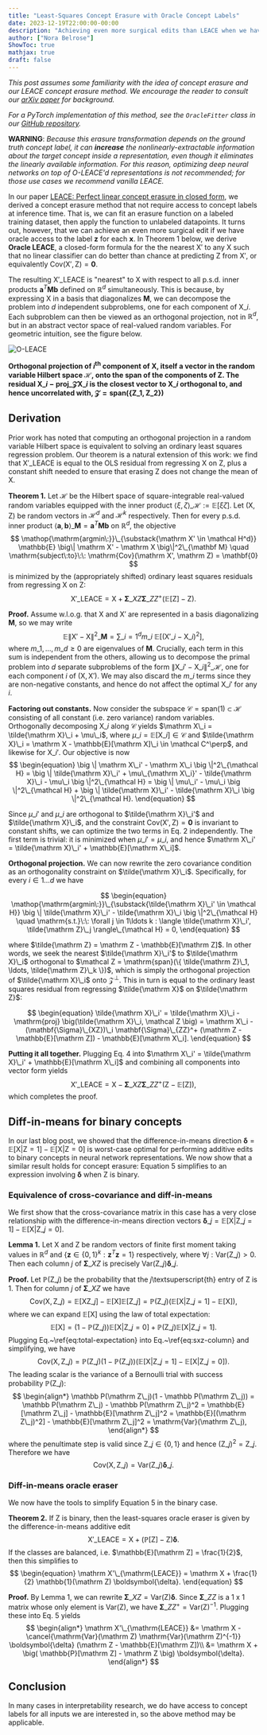 ```yaml
---
title: "Least-Squares Concept Erasure with Oracle Concept Labels"
date: 2023-12-19T22:00:00-00:00
description: "Achieving even more surgical edits than LEACE when we have concept labels at inference time."
author: ["Nora Belrose"]
ShowToc: true
mathjax: true
draft: false
---
```


_This post assumes some familiarity with the idea of concept erasure and our LEACE concept erasure method. We encourage the reader to consult our [arXiv paper](https://arxiv.org/abs/2306.03819) for background._

_For a PyTorch implementation of this method, see the `OracleFitter` class in our [GitHub repository](https://github.com/EleutherAI/concept-erasure)._

**WARNING**: _Because this erasure transformation depends on the ground truth concept label, it can **increase** the nonlinearly-extractable information about the target concept inside a representation, even though it eliminates the linearly available information. For this reason, optimizing deep neural networks on top of O-LEACE'd representations is not recommended; for those use cases we recommend vanilla LEACE._

In our paper [LEACE: Perfect linear concept erasure in closed form](https://arxiv.org/abs/2306.03819), we derived a concept erasure method that not require access to concept labels at inference time. That is, we can fit an erasure function on a labeled training dataset, then apply the function to unlabeled datapoints. It turns out, however, that we can achieve an even more surgical edit if we have oracle access to the label $\mathbf z$ for each $\mathbf x$. In Theorem 1 below, we derive **Oracle LEACE**, a closed-form formula for the the nearest $\mathrm X'$ to any $\mathrm X$ such that no linear classifier can do better than chance at predicting $\mathrm Z$ from $\mathrm X'$, or equivalently $\mathrm{Cov}(\mathrm X', \mathrm Z) = \textbf{0}$.

The resulting $\mathrm X'\_{\mathrm{LEACE}}$ is "nearest" to $\mathrm X$ with respect to all p.s.d. inner products $\mathbf a^T \mathbf{Mb}$ defined on $\mathbb{R}^d$ simultaneously. This is because, by expressing $\mathrm X$ in a basis that diagonalizes $\mathbf M$, we can decompose the problem into $d$ independent subproblems, one for each component of $\mathrm X\_i$. Each subproblem can then be viewed as an orthogonal projection, not in $\mathbb{R}^d$, but in an abstract vector space of real-valued random variables. For geometric intuition, see the figure below.

![O-LEACE](/static/images/oracle-leace.png "Hi whassup")

**Orthogonal projection of $i^{\text{th}}$ component of $\mathrm X$, itself a vector in the random variable Hilbert space $\mathcal H$, onto the span of the components of $\mathrm Z$. The residual $\mathrm X\_i - \mathrm{proj}\_{\mathcal Z} \mathrm X\_i$ is the closest vector to $\mathrm X\_i$ orthogonal to, and hence uncorrelated with, $\mathcal Z = \mathrm{span}(\{ \mathrm Z\_1, \mathrm Z\_2 \})$**

## Derivation

Prior work has noted that computing an orthogonal projection in a random variable Hilbert space is equivalent to solving an ordinary least squares regression problem. Our theorem is a natural extension of this work: we find that $\mathrm X'\_{\mathrm{LEACE}}$ is equal to the OLS residual from regressing $\mathrm X$ on $\mathrm Z$, plus a constant shift needed to ensure that erasing $\mathrm Z$ does not change the mean of $\mathrm X$.

**Theorem 1.**
    Let $\mathcal H$ be the Hilbert space of square-integrable real-valued random variables equipped with the inner product $\langle \xi, \zeta \rangle\_{\mathcal H} := \mathbb{E}[\xi \zeta]$. Let $(\mathrm X, \mathrm Z)$ be random vectors in $\mathcal H^d$ and $\mathcal H^k$ respectively. Then for every p.s.d. inner product $\langle \mathbf a, \mathbf b \rangle\_{\mathbf M} = \mathbf a^T \mathbf M \mathbf b$ on $\mathbb{R}^d$, the objective
    $$
        \mathop{\mathrm{argmin\:}}\_{\substack{\mathrm X' \in \mathcal H^d}} \mathbb{E} \big\| \mathrm X' - \mathrm X \big\|^2\_{\mathbf M} \quad \mathrm{subject\:to}\:\: \mathrm{Cov}(\mathrm X', \mathrm Z) = \mathbf{0}
    $$
    is minimized by the (appropriately shifted) ordinary least squares residuals from regressing $\mathrm X$ on $\mathrm Z$:
    $$
        \mathrm X'\_{\mathrm{LEACE}} = \mathrm X + \mathbf{\Sigma}\_{XZ} \mathbf{\Sigma}\_{ZZ}^+ \big( \mathbb{E}[\mathrm Z] - \mathrm Z \big).
    $$

**Proof.**
Assume w.l.o.g. that $\mathrm X$ and $\mathrm X'$ are represented in a basis diagonalizing $\mathbf{M}$, so we may write
$$
\begin{equation}
    \mathbb{E} \big\| \mathrm X' - \mathrm X \big\|^2\_{\mathbf M} = \sum\_{i=1}^d m\_i \: \mathbb{E} \big[ (\mathrm X'\_i - \mathrm X\_i)^2 \big],
\end{equation}
$$
where $m\_1, \ldots, m\_d \ge 0$ are eigenvalues of $\mathbf{M}$. Crucially, each term in this sum is independent from the others, allowing us to decompose the primal problem into $d$ separate subproblems of the form $\| \mathrm X\_i' - \mathrm X\_i \|^2\_{\mathcal H}$, one for each component $i$ of $(\mathrm X, \mathrm X')$. We may also discard the $m\_i$ terms since they are non-negative constants, and hence do not affect the optimal $\mathrm X\_i'$ for any $i$.

**Factoring out constants.** Now consider the subspace $\mathcal C = \mathrm{span}(1) \subset \mathcal H$ consisting of all constant (i.e. zero variance) random variables. Orthogonally decomposing $\mathrm X\_i$ along $\mathcal C$ yields $\mathrm X\_i = \tilde{\mathrm X}\_i + \mu\_i$, where $\mu\_i = \mathbb{E}[\mathrm X\_i] \in \mathcal C$ and $\tilde{\mathrm X}\_i = \mathrm X - \mathbb{E}[\mathrm X]\_i \in \mathcal C^\perp$, and likewise for $\mathrm X\_i'$. Our objective is now
$$
\begin{equation}
    \big \| \mathrm X\_i' - \mathrm X\_i \big \|^2\_{\mathcal H} =
    \big \| \tilde{\mathrm X}\_i' + \mu\_{\mathrm X\_i}' - \tilde{\mathrm X}\_i - \mu\_i \big \|^2\_{\mathcal H} =
    \big \| \mu\_i' - \mu\_i \big \|^2\_{\mathcal H} + \big \| \tilde{\mathrm X}\_i' - \tilde{\mathrm X}\_i \big \|^2\_{\mathcal H}.
\end{equation}
$$

Since $\mu\_i'$ and $\mu\_i$ are orthogonal to $\tilde{\mathrm X}\_i'$ and $\tilde{\mathrm X}\_i$, and the constraint $\mathrm{Cov}(\mathrm X', \mathrm Z) = \mathbf{0}$ is invariant to constant shifts, we can optimize the two terms in Eq. 2 independently. The first term is trivial: it is minimized when $\mu\_i' = \mu\_i$, and hence $\mathrm X\_i' = \tilde{\mathrm X}\_i' + \mathbb{E}[\mathrm X\_i]$.

**Orthogonal projection.** We can now rewrite the zero covariance condition as an orthogonality constraint on $\tilde{\mathrm X}\_i$. Specifically, for every $i \in 1\ldots d$ we have

$$
\begin{equation}
    \mathop{\mathrm{argmin\:}}\_{\substack{\tilde{\mathrm X}\_i' \in \mathcal H}} \big \| \tilde{\mathrm X}\_i' - \tilde{\mathrm X}\_i \big \|^2\_{\mathcal H} \quad \mathrm{s.t.}\:\: \forall j \in 1\ldots k : \langle \tilde{\mathrm X}\_i', \tilde{\mathrm Z}\_j \rangle\_{\mathcal H} = 0,
\end{equation}
$$

where $\tilde{\mathrm Z} = \mathrm Z - \mathbb{E}[\mathrm Z]$. In other words, we seek the nearest $\tilde{\mathrm X}\_i'$ to $\tilde{\mathrm X}\_i$ orthogonal to $\mathcal Z = \mathrm{span}(\{ \tilde{\mathrm Z}\_1, \ldots, \tilde{\mathrm Z}\_k \})$, which is simply the orthogonal projection of $\tilde{\mathrm X}\_i$ onto $\mathcal Z^\perp$. This in turn is equal to the ordinary least squares residual from regressing $\tilde{\mathrm X}$ on $\tilde{\mathrm Z}$:

$$
\begin{equation}
    \tilde{\mathrm X}\_i' = \tilde{\mathrm X}\_i - \mathrm{proj} \big(\tilde{\mathrm X}\_i, \mathcal Z \big) = \mathrm X\_i - (\mathbf{\Sigma}\_{XZ})\_i \mathbf{\Sigma}\_{ZZ}^+ (\mathrm Z - \mathbb{E}[\mathrm Z]) - \mathbb{E}[\mathrm X\_i].
\end{equation}
$$

**Putting it all together.** Plugging Eq. 4 into $\mathrm X\_i' = \tilde{\mathrm X}\_i' + \mathbb{E}[\mathrm X\_i]$ and combining all components into vector form yields
$$
\begin{equation}
    \mathrm X'\_{\mathrm{LEACE}} = \mathrm X - \mathbf{\Sigma}\_{XZ} \mathbf{\Sigma}\_{ZZ}^+ (\mathrm Z - \mathbb{E}[\mathrm Z]),
\end{equation}
$$
which completes the proof.

## Diff-in-means for binary concepts

In our last blog post, we showed that the difference-in-means direction $\boldsymbol{\delta} = \mathbb{E}[\mathrm X | \mathrm Z = 1] - \mathbb{E}[\mathrm X | \mathrm Z = 0]$ is worst-case optimal for performing additive edits to binary concepts in neural network representations. We now show that a similar result holds for concept erasure: Equation 5 simplifies to an expression involving $\boldsymbol{\delta}$ when $\mathrm Z$ is binary.

### Equivalence of cross-covariance and diff-in-means

We first show that the cross-covariance matrix in this case has a very close relationship with the difference-in-means direction vectors $\boldsymbol{\delta}\_j = \mathbb{E}[\mathrm X | \mathrm Z\_j = 1] - \mathbb{E}[\mathrm X | \mathrm Z\_j = 0]$.

**Lemma 1.**
Let $\mathrm X$ and $\mathrm Z$ be random vectors of finite first moment taking values in $\mathbb{R}^d$ and $\{\mathbf{z} \in \{0, 1\}^k : \mathbf{z}^T \mathbf{z} = 1 \}$ respectively, where $\forall j : \mathrm{Var}(\mathrm Z\_j) > 0$. Then each column $j$ of $\mathbf{\Sigma}\_{XZ}$ is precisely $\mathrm{Var}(\mathrm Z\_j) \boldsymbol{\delta}\_j$.


**Proof.**
    Let $\mathbb P(\mathrm Z\_j)$ be the probability that the $j$\textsuperscript{th} entry of $\mathrm Z$ is 1. Then for column $j$ of $\mathbf{\Sigma}\_{XZ}$ we have
    $$
    \begin{equation}
        \mathrm{Cov}(\mathrm X, \mathrm Z\_j) = \mathbb{E}[\mathrm X \mathrm Z\_j] - \mathbb{E}[\mathrm X]\mathbb{E}[\mathrm Z\_j] = \mathbb P(\mathrm Z\_j) \big( \mathbb{E}[\mathrm X | \mathrm Z\_j = 1] - \mathbb{E}[\mathrm X] \big),
    \end{equation}
    $$
    where we can expand $\mathbb{E}[\mathrm X]$ using the law of total expectation:
    $$
    \begin{equation}
        \mathbb{E}[\mathrm X] = (1 - \mathbb P(\mathrm Z\_j)) \mathbb{E}[\mathrm X | \mathrm Z\_j = 0] + \mathbb P(\mathrm Z\_j) \mathbb{E}[\mathrm X | \mathrm Z\_j = 1].
    \end{equation}
    $$
    Plugging Eq.~\ref{eq:total-expectation} into Eq.~\ref{eq:sxz-column} and simplifying, we have
    $$
    \begin{equation}
        \mathrm{Cov}(\mathrm X, \mathrm Z\_j) = \mathbb P(\mathrm Z\_j)(1 - \mathbb P(\mathrm Z\_j)) \big( \mathbb{E}[\mathrm X | \mathrm Z\_j = 1] - \mathbb{E}[\mathrm X | \mathrm Z\_j = 0] \big).
    \end{equation}
    $$
    The leading scalar is the variance of a Bernoulli trial with success probability $\mathbb P(\mathrm Z\_j)$:
    $$
    \begin{align*}
        \mathbb P(\mathrm Z\_j)(1 - \mathbb P(\mathrm Z\_j)) = \mathbb P(\mathrm Z\_j) - \mathbb P(\mathrm Z\_j)^2 = \mathbb{E}[\mathrm Z\_j] - \mathbb{E}[\mathrm Z\_j]^2 = \mathbb{E}[(\mathrm Z\_j)^2] - \mathbb{E}[\mathrm Z\_j]^2 = \mathrm{Var}(\mathrm Z\_j),
    \end{align*}
    $$
    where the penultimate step is valid since $\mathrm Z\_j \in \{0, 1\}$ and hence $(\mathrm Z\_j)^2 = \mathrm Z\_j$. Therefore we have
    $$
    \begin{equation}
        \mathrm{Cov}(\mathrm X, \mathrm Z\_j) = \mathrm{Var}(\mathrm Z\_j) \boldsymbol{\delta}\_j.
    \end{equation}
    $$

### Diff-in-means oracle eraser

We now have the tools to simplify Equation 5 in the binary case.

**Theorem 2.** If $\mathrm Z$ is binary, then the least-squares oracle eraser is given by the difference-in-means additive edit
$$
\begin{equation}
    \mathrm X'\_{\mathrm{LEACE}} = \mathrm X + \big( \mathbb{P}[\mathrm Z] - \mathrm Z \big) \boldsymbol{\delta}.
\end{equation}
$$
If the classes are balanced, i.e. $\mathbb{E}[\mathrm Z] = \frac{1}{2}$, then this simplifies to
$$
\begin{equation}
    \mathrm X'\_{\mathrm{LEACE}} = \mathrm X + \frac{1}{2} \mathbb{1}(\mathrm Z) \boldsymbol{\delta}.
\end{equation}
$$

**Proof.** By Lemma 1, we can rewrite $\mathbf{\Sigma}\_{XZ} = \mathrm{Var}(\mathrm Z) \boldsymbol{\delta}$. Since $\mathbf{\Sigma}\_{ZZ}$ is a 1 x 1 matrix whose only element is $\mathrm{Var}(\mathrm Z)$, we have $\mathbf{\Sigma}\_{ZZ}^+ = \mathrm{Var}(\mathrm Z)^{-1}$. Plugging these into Eq. 5 yields
$$
\begin{align*}
    \mathrm X'\_{\mathrm{LEACE}} &= \mathrm X - \cancel{\mathrm{Var}(\mathrm Z) \mathrm{Var}(\mathrm Z)^{-1}} \boldsymbol{\delta} (\mathrm Z - \mathbb{E}[\mathrm Z])\\
    &= \mathrm X + \big( \mathbb{P}[\mathrm Z] - \mathrm Z \big) \boldsymbol{\delta}.
\end{align*}
$$

## Conclusion

In many cases in interpretability research, we do have access to concept labels for all inputs we are interested in, so the above method may be applicable.